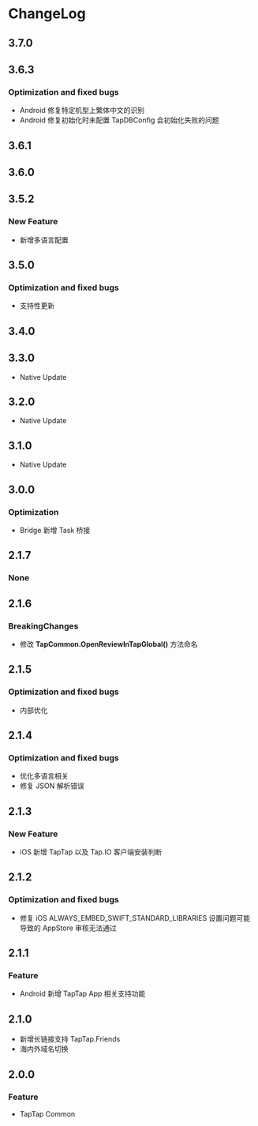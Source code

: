 # ChangeLog

## 3.7.0

## 3.6.3

### Optimization and fixed bugs
- Android 修复特定机型上繁体中文的识别
- Android 修复初始化时未配置 TapDBConfig 会初始化失败的问题

## 3.6.1

## 3.6.0

## 3.5.2

### New Feature
- 新增多语言配置

## 3.5.0

### Optimization and fixed bugs
- 支持性更新

## 3.4.0

## 3.3.0

- Native Update

## 3.2.0

- Native Update

## 3.1.0

- Native Update

## 3.0.0

### Optimization

- Bridge 新增 Task 桥接

## 2.1.7

### None

## 2.1.6

### BreakingChanges

- 修改 **TapCommon.OpenReviewInTapGlobal()** 方法命名

## 2.1.5

### Optimization and fixed bugs

- 内部优化

## 2.1.4

### Optimization and fixed bugs

- 优化多语言相关
- 修复 JSON 解析错误

## 2.1.3

### New Feature

* iOS 新增 TapTap 以及 Tap.IO 客户端安装判断

## 2.1.2

### Optimization and fixed bugs

* 修复 iOS ALWAYS_EMBED_SWIFT_STANDARD_LIBRARIES 设置问题可能导致的 AppStore 审核无法通过

## 2.1.1

### Feature

* Android 新增 TapTap App 相关支持功能

## 2.1.0

* 新增长链接支持 TapTap.Friends
* 海内外域名切换

## 2.0.0

### Feature

* TapTap Common